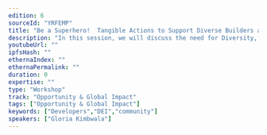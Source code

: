 ```yaml
---
edition: 6
sourceId: "YRFEMP"
title: "Be a Superhero!  Tangible Actions to Support Diverse Builders and Show Allyship in Web3 Communities"
description: "In this session, we will discuss the need for Diversity, Inclusion, and Belonging and how it affects builder communities. We will also learn actional ways to be a better accomplice to diverse builders, colleagues, and communities. This workshop will address ways to attract, retain, and promote diverse talent as well as advocate for diverse perspectives in policy and personal spaces."
youtubeUrl: ""
ipfsHash: ""
ethernaIndex: ""
ethernaPermalink: ""
duration: 0
expertise: ""
type: "Workshop"
track: "Opportunity & Global Impact"
tags: ["Opportunity & Global Impact"]
keywords: ["Developers","DEI","community"]
speakers: ["Gloria Kimbwala"]
---
```


